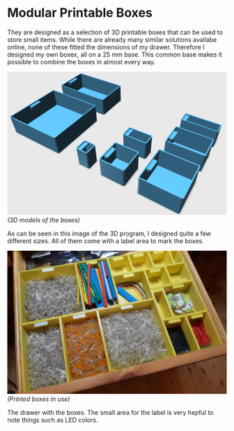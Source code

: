 # Modular Printable Boxes

They are designed as a selection of 3D printable boxes that can be used to store small items. While there are already many similar solutions availabe online, none of these fitted the dimensions of my drawer. Therefore I designed my own boxex, all on a 25 mm base. This common base makes it possible to combine the boxes in almost every way.

![3D models](assets/models.png)
_(3D models of the boxes)_

As can be seen in this image of the 3D program, I designed quite a few different sizes. All of them come with a label area to mark the boxes.

![printed boxes](assets/boxes.png)
_(Printed boxes in use)_

The drawer with the boxes. The small area for the label is very hepful to note things such as LED colors.
